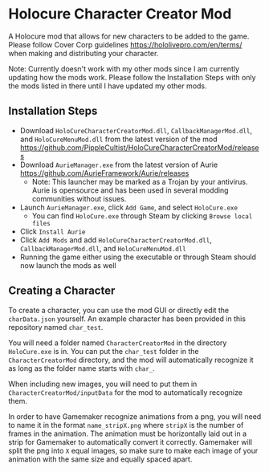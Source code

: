 # Holocure Character Creator Mod
A Holocure mod that allows for new characters to be added to the game. Please follow Cover Corp guidelines https://hololivepro.com/en/terms/ when making and distributing your character.

Note: Currently doesn't work with my other mods since I am currently updating how the mods work. Please follow the Installation Steps with only the mods listed in there until I have updated my other mods.
## Installation Steps
- Download `HoloCureCharacterCreatorMod.dll`, `CallbackManagerMod.dll`, and `HoloCureMenuMod.dll` from the latest version of the mod https://github.com/PippleCultist/HoloCureCharacterCreatorMod/releases
- Download `AurieManager.exe` from the latest version of Aurie https://github.com/AurieFramework/Aurie/releases
    - Note: This launcher may be marked as a Trojan by your antivirus. Aurie is opensource and has been used in several modding communities without issues.
- Launch `AurieManager.exe`, click `Add Game`, and select `HoloCure.exe`
    - You can find `HoloCure.exe` through Steam by clicking `Browse local files`
- Click `Install Aurie`
- Click `Add Mods` and add `HoloCureCharacterCreatorMod.dll`, `CallbackManagerMod.dll`, and `HoloCureMenuMod.dll`
- Running the game either using the executable or through Steam should now launch the mods as well
## Creating a Character
To create a character, you can use the mod GUI or directly edit the `charData.json` yourself. An example character has been provided in this repository named `char_test`.

You will need a folder named `CharacterCreatorMod` in the directory `HoloCure.exe` is in. You can put the `char_test` folder in the `CharacterCreatorMod` directory, and the mod will automatically recognize it as long as the folder name starts with `char_`.

When including new images, you will need to put them in `CharacterCreatorMod/inputData` for the mod to automatically recognize them.

In order to have Gamemaker recognize animations from a png, you will need to name it in the format `name_stripX.png` where `stripX` is the number of frames in the animation. The animation must be horizontally laid out in a strip for Gamemaker to automatically convert it correctly.
Gamemaker will split the png into `X` equal images, so make sure to make each image of your animation with the same size and equally spaced apart.
